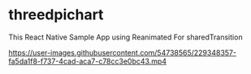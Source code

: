 # threedpichart
This React Native Sample App using Reanimated For sharedTransition



https://user-images.githubusercontent.com/54738565/229348357-fa5da1f8-f737-4cad-aca7-c78cc3e0bc43.mp4

